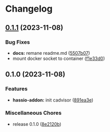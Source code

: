 # Changelog

## [0.1.1](https://github.com/christian-vdz/hassio-cadvisor-addon/compare/v0.1.0...v0.1.1) (2023-11-08)


### Bug Fixes

* **docs:** remane readme.md ([5507b07](https://github.com/christian-vdz/hassio-cadvisor-addon/commit/5507b07c30bb249f7e7fae1f8333068fbaa00dfc))
* mount docker socket to container ([f1e33d0](https://github.com/christian-vdz/hassio-cadvisor-addon/commit/f1e33d0e2f7a1df35d8899b0d0edd7031fdf1caa))

## 0.1.0 (2023-11-08)

### Features

- **hassio-addon:** init cadvisor ([891ea3e](https://github.com/christian-vdz/hassio-cadvisor-addon/commit/891ea3e2d815566a6278a434471b5ce05920f77a))

### Miscellaneous Chores

- release 0.1.0 ([8e2120b](https://github.com/christian-vdz/hassio-cadvisor-addon/commit/8e2120b0a210cfdd2cd0749b8150386e3394c4f8))
